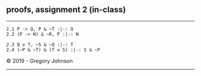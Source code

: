 ## proofs, assignment 2 (in-class)

---

~~~{.ProofChecker .JohnsonSL options="fonts tabindent render" guides="fitch" points="25" late-credit="18"}
2.1 P -> Q, P & ~T :|-: Q
2.2 (P -> N) & ~R, P :|-: N
~~~

~~~{.ProofChecker .JohnsonSL options="fonts tabindent render" guides="fitch" points="26" late-credit="18"}
2.3 Q v T, ~S & ~Q :|-: T
2.4 (~P & ~T) & (T v S) :|-: S & ~P
~~~

<p>&copy; 2019 - <script>document.write(new Date().getFullYear())</script> Gregory Johnson</p>

---

